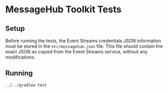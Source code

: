 # MessageHub Toolkit Tests

## Setup

Before running the tests, the Event Streams credentials JSON
information must be stored in the `etc/messagehub.json` file.
This file should contain the exact JSON as copied from the
Event Streams service, without any modifications.

## Running

```
../../gradlew test
```
